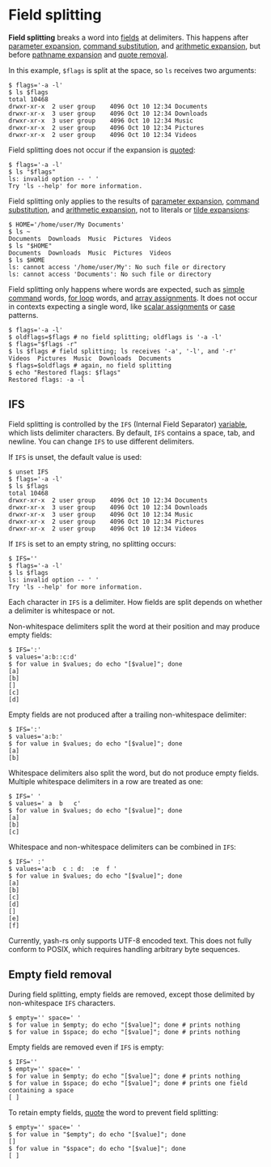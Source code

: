 # Field splitting

**Field splitting** breaks a word into [fields](../commands/simple.md#semantics) at delimiters. This happens after [parameter expansion], [command substitution], and [arithmetic expansion], but before [pathname expansion] and [quote removal].

In this example, `$flags` is split at the space, so `ls` receives two arguments:

```shell,no_run
$ flags='-a -l'
$ ls $flags
total 10468
drwxr-xr-x  2 user group    4096 Oct 10 12:34 Documents
drwxr-xr-x  3 user group    4096 Oct 10 12:34 Downloads
drwxr-xr-x  3 user group    4096 Oct 10 12:34 Music
drwxr-xr-x  2 user group    4096 Oct 10 12:34 Pictures
drwxr-xr-x  2 user group    4096 Oct 10 12:34 Videos
```

Field splitting does not occur if the expansion is [quoted](quoting.md):

```shell,no_run
$ flags='-a -l'
$ ls "$flags"
ls: invalid option -- ' '
Try 'ls --help' for more information.
```

Field splitting only applies to the results of [parameter expansion], [command substitution], and [arithmetic expansion], not to literals or [tilde expansions](tilde.md):

```shell,no_run
$ HOME='/home/user/My Documents'
$ ls ~
Documents  Downloads  Music  Pictures  Videos
$ ls "$HOME"
Documents  Downloads  Music  Pictures  Videos
$ ls $HOME
ls: cannot access '/home/user/My': No such file or directory
ls: cannot access 'Documents': No such file or directory
```

Field splitting only happens where words are expected, such as [simple command](../commands/simple.md) words, [for loop](../commands/loops.md#for-loops) words, and [array assignments](../parameters/variables.md#defining-arrays). It does not occur in contexts expecting a single word, like [scalar assignments](../parameters/variables.md#defining-variables) or [case](../commands/case.md) patterns.

```shell,no_run
$ flags='-a -l'
$ oldflags=$flags # no field splitting; oldflags is '-a -l'
$ flags="$flags -r"
$ ls $flags # field splitting; ls receives '-a', '-l', and '-r'
Videos  Pictures  Music  Downloads  Documents
$ flags=$oldflags # again, no field splitting
$ echo "Restored flags: $flags"
Restored flags: -a -l
```

## IFS

Field splitting is controlled by the `IFS` (Internal Field Separator) [variable](../parameters/variables.md), which lists delimiter characters. By default, `IFS` contains a space, tab, and newline. You can change `IFS` to use different delimiters.

If `IFS` is unset, the default value is used:

```shell,no_run
$ unset IFS
$ flags='-a -l'
$ ls $flags
total 10468
drwxr-xr-x  2 user group    4096 Oct 10 12:34 Documents
drwxr-xr-x  3 user group    4096 Oct 10 12:34 Downloads
drwxr-xr-x  3 user group    4096 Oct 10 12:34 Music
drwxr-xr-x  2 user group    4096 Oct 10 12:34 Pictures
drwxr-xr-x  2 user group    4096 Oct 10 12:34 Videos
```

If `IFS` is set to an empty string, no splitting occurs:

```shell,no_run
$ IFS=''
$ flags='-a -l'
$ ls $flags
ls: invalid option -- ' '
Try 'ls --help' for more information.
```

Each character in `IFS` is a delimiter. How fields are split depends on whether a delimiter is whitespace or not.

Non-whitespace delimiters split the word at their position and may produce empty fields:

```shell
$ IFS=':'
$ values='a:b::c:d'
$ for value in $values; do echo "[$value]"; done
[a]
[b]
[]
[c]
[d]
```

Empty fields are not produced after a trailing non-whitespace delimiter:

```shell
$ IFS=':'
$ values='a:b:'
$ for value in $values; do echo "[$value]"; done
[a]
[b]
```

Whitespace delimiters also split the word, but do not produce empty fields. Multiple whitespace delimiters in a row are treated as one:

```shell
$ IFS=' '
$ values=' a  b   c'
$ for value in $values; do echo "[$value]"; done
[a]
[b]
[c]
```

Whitespace and non-whitespace delimiters can be combined in `IFS`:

```shell
$ IFS=' :'
$ values='a:b  c : d:  :e  f '
$ for value in $values; do echo "[$value]"; done
[a]
[b]
[c]
[d]
[]
[e]
[f]
```

<p class="warning">
Currently, yash-rs only supports UTF-8 encoded text. This does not fully conform to POSIX, which requires handling arbitrary byte sequences.
</p>

## Empty field removal

During field splitting, empty fields are removed, except those delimited by non-whitespace `IFS` characters.

```shell
$ empty='' space=' '
$ for value in $empty; do echo "[$value]"; done # prints nothing
$ for value in $space; do echo "[$value]"; done # prints nothing
```

Empty fields are removed even if `IFS` is empty:

```shell
$ IFS=''
$ empty='' space=' '
$ for value in $empty; do echo "[$value]"; done # prints nothing
$ for value in $space; do echo "[$value]"; done # prints one field containing a space
[ ]
```

To retain empty fields, [quote](quoting.md) the word to prevent field splitting:

```shell
$ empty='' space=' '
$ for value in "$empty"; do echo "[$value]"; done
[]
$ for value in "$space"; do echo "[$value]"; done
[ ]
```

[parameter expansion]: parameters.md
[command substitution]: command_substitution.md
[arithmetic expansion]: arithmetic.md
[pathname expansion]: globbing.md
[quote removal]: quoting.md#quote-removal
